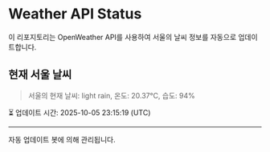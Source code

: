 
# Weather API Status

이 리포지토리는 OpenWeather API를 사용하여 서울의 날씨 정보를 자동으로 업데이트합니다.

## 현재 서울 날씨
> 서울의 현재 날씨: light rain, 온도: 20.37°C, 습도: 94%

⏳ 업데이트 시간: 2025-10-05 23:15:19 (UTC)

---
자동 업데이트 봇에 의해 관리됩니다.
